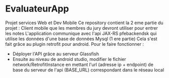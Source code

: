 # EvaluateurApp

Projet services Web et Dev Mobile 
Ce repository contient la 2 eme partie du projet : Client mobile que les membres du jury devront utiliser pour
entrer les notes
L'application communique avec l'api JAX-RS pfebackendsk qui utilise les données d'une base de données Mysql (1 ere partie)
Cela s'est fait grâce au plugin retrofit pour android.
Pour le faire fonctionner :
- Déployer l'API grâce au serveur Glassfish
- Ensuite au niveau de android studio, modifier le fichier network/RetrofitInstance en mettant l'url (adresse ip + endpoint) de base du serveur de l'api (BASE_URL) correspondant dans le réseau local
